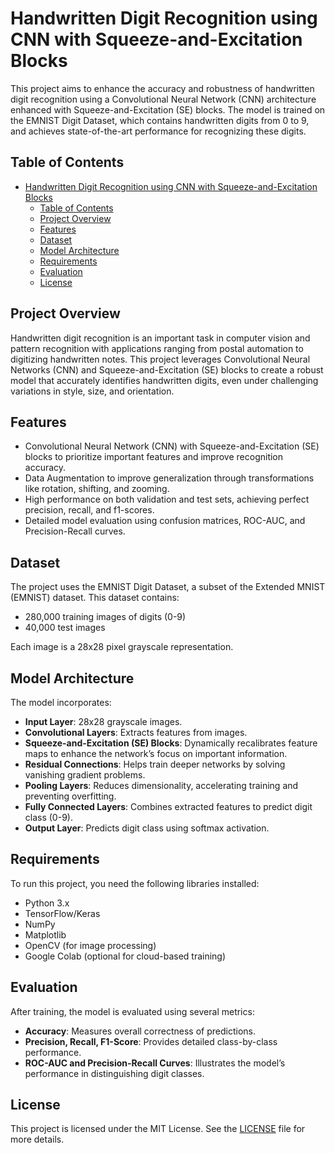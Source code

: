# Handwritten Digit Recognition using CNN with Squeeze-and-Excitation Blocks

This project aims to enhance the accuracy and robustness of handwritten digit recognition using a Convolutional Neural Network (CNN) architecture enhanced with Squeeze-and-Excitation (SE) blocks. The model is trained on the EMNIST Digit Dataset, which contains handwritten digits from 0 to 9, and achieves state-of-the-art performance for recognizing these digits.

## Table of Contents
- [Handwritten Digit Recognition using CNN with Squeeze-and-Excitation Blocks](#handwritten-digit-recognition-using-cnn-with-squeeze-and-excitation-blocks)
  - [Table of Contents](#table-of-contents)
  - [Project Overview](#project-overview)
  - [Features](#features)
  - [Dataset](#dataset)
  - [Model Architecture](#model-architecture)
  - [Requirements](#requirements)
  - [Evaluation](#evaluation)
  - [License](#license)

## Project Overview

Handwritten digit recognition is an important task in computer vision and pattern recognition with applications ranging from postal automation to digitizing handwritten notes. This project leverages Convolutional Neural Networks (CNN) and Squeeze-and-Excitation (SE) blocks to create a robust model that accurately identifies handwritten digits, even under challenging variations in style, size, and orientation.

## Features
- Convolutional Neural Network (CNN) with Squeeze-and-Excitation (SE) blocks to prioritize important features and improve recognition accuracy.
- Data Augmentation to improve generalization through transformations like rotation, shifting, and zooming.
- High performance on both validation and test sets, achieving perfect precision, recall, and f1-scores.
- Detailed model evaluation using confusion matrices, ROC-AUC, and Precision-Recall curves.

## Dataset

The project uses the EMNIST Digit Dataset, a subset of the Extended MNIST (EMNIST) dataset. This dataset contains:

- 280,000 training images of digits (0-9)
- 40,000 test images

Each image is a 28x28 pixel grayscale representation.

## Model Architecture

The model incorporates:

- **Input Layer**: 28x28 grayscale images.
- **Convolutional Layers**: Extracts features from images.
- **Squeeze-and-Excitation (SE) Blocks**: Dynamically recalibrates feature maps to enhance the network’s focus on important information.
- **Residual Connections**: Helps train deeper networks by solving vanishing gradient problems.
- **Pooling Layers**: Reduces dimensionality, accelerating training and preventing overfitting.
- **Fully Connected Layers**: Combines extracted features to predict digit class (0-9).
- **Output Layer**: Predicts digit class using softmax activation.

## Requirements

To run this project, you need the following libraries installed:

- Python 3.x
- TensorFlow/Keras
- NumPy
- Matplotlib
- OpenCV (for image processing)
- Google Colab (optional for cloud-based training)


## Evaluation

After training, the model is evaluated using several metrics:

- **Accuracy**: Measures overall correctness of predictions.
- **Precision, Recall, F1-Score**: Provides detailed class-by-class performance.
- **ROC-AUC and Precision-Recall Curves**: Illustrates the model’s performance in distinguishing digit classes.


## License

This project is licensed under the MIT License. See the [LICENSE](LICENSE) file for more details.
